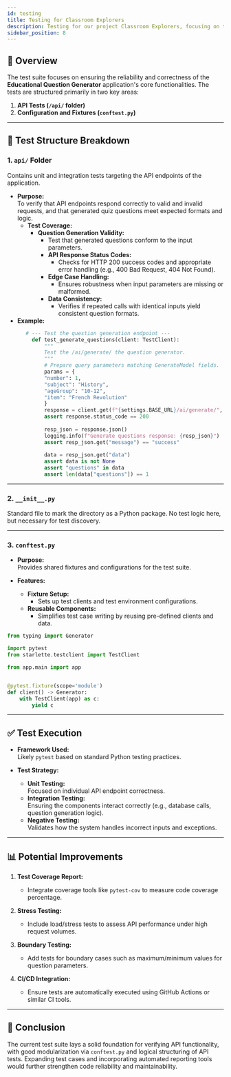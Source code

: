 ```yaml
---
id: testing
title: Testing for Classroom Explorers
description: Testing for our project Classroom Explorers, focusing on the testing process and technologies used.
sidebar_position: 8
---
```


## 🧪 Overview

The test suite focuses on ensuring the reliability and correctness of the **Educational Question Generator**
application's core functionalities. The tests are structured primarily in two key areas:

1. **API Tests (`/api/` folder)**
2. **Configuration and Fixtures (`conftest.py`)**

---

## 📂 Test Structure Breakdown

### 1. **`api/` Folder**

Contains unit and integration tests targeting the API endpoints of the application.

- **Purpose:**  
  To verify that API endpoints respond correctly to valid and invalid requests, and that generated quiz questions meet
  expected formats and logic.
    - **Test Coverage:**
        - **Question Generation Validity:**
            - Test that generated questions conform to the input parameters.
            - **API Response Status Codes:**
                - Checks for HTTP 200 success codes and appropriate error handling (e.g., 400 Bad Request, 404 Not
                  Found).
            - **Edge Case Handling:**
                - Ensures robustness when input parameters are missing or malformed.
            - **Data Consistency:**
                - Verifies if repeated calls with identical inputs yield consistent question formats.
- **Example:**

```python
      # --- Test the question generation endpoint ---
        def test_generate_questions(client: TestClient):
            """
            Test the /ai/generate/ the question generator.
            """
            # Prepare query parameters matching GenerateModel fields.
            params = {
            "number": 1,
            "subject": "History",
            "ageGroup": "10-12",
            "item": "French Revolution"
            }
            response = client.get(f"{settings.BASE_URL}/ai/generate/", params=params)
            assert response.status_code == 200
                
            resp_json = response.json()
            logging.info(f"Generate questions response: {resp_json}")
            assert resp_json.get("message") == "success"
                
            data = resp_json.get("data")
            assert data is not None
            assert "questions" in data
            assert len(data["questions"]) == 1
```

---

### 2. **`__init__.py`**

Standard file to mark the directory as a Python package. No test logic here, but necessary for test discovery.

---

### 3. **`conftest.py`**

- **Purpose:**  
  Provides shared fixtures and configurations for the test suite.

- **Features:**
    - **Fixture Setup:**
        - Sets up test clients and test environment configurations.
    - **Reusable Components:**
        - Simplifies test case writing by reusing pre-defined clients and data.

```python
from typing import Generator

import pytest
from starlette.testclient import TestClient

from app.main import app


@pytest.fixture(scope='module')
def client() -> Generator:
    with TestClient(app) as c:
        yield c
```

---

## ✅ Test Execution

- **Framework Used:**  
  Likely `pytest` based on standard Python testing practices.

- **Test Strategy:**
    - **Unit Testing:**  
      Focused on individual API endpoint correctness.
    - **Integration Testing:**  
      Ensuring the components interact correctly (e.g., database calls, question generation logic).
    - **Negative Testing:**  
      Validates how the system handles incorrect inputs and exceptions.

---

## 📊 Potential Improvements

1. **Test Coverage Report:**
    - Integrate coverage tools like `pytest-cov` to measure code coverage percentage.

2. **Stress Testing:**
    - Include load/stress tests to assess API performance under high request volumes.

3. **Boundary Testing:**
    - Add tests for boundary cases such as maximum/minimum values for question parameters.

4. **CI/CD Integration:**
    - Ensure tests are automatically executed using GitHub Actions or similar CI tools.

---

## 🚀 Conclusion

The current test suite lays a solid foundation for verifying API functionality, with good modularization via
`conftest.py` and logical structuring of API tests. Expanding test cases and incorporating automated reporting tools
would further strengthen code reliability and maintainability.
